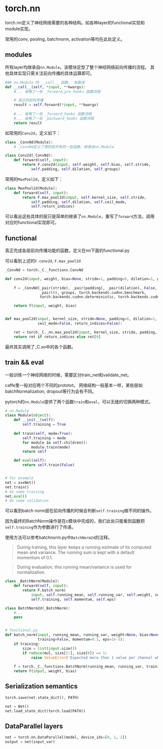 # torch.nn

torch.nn定义了神经网络需要的各种结构。如各种layer的functional实现和module实现。

常用的conv, pooling, batchnorm, activation等均在此处定义。

## modules
所有layer均继承自`nn.Module`。该模块定型了整个神经网络前向传播的流程。
其他具体实现只需关注前向传播的具体运算即可。

```python
### nn.Module 的 __call__ 函数， 有删减
def __call__(self, *input, **kwargs):
    #... 省略了一些 _forward_pre_hooks 函数流程

    # 真正的前向传播
    result = self.forward(*input, **kwargs)
    
    #... 省略了一些 _forward_hooks 函数流程 
    #... 省略了一些 _backward_hooks 函数流程
    return result
```

如常用的`Conv2d`，定义如下：
```python
class _ConvNd(Module):
    # _ConvNd定义了卷积层共有的一些函数，继承自nn.Module

class Conv2d(_ConvNd):
    def forward(self, input):
        return F.conv2d(input, self.weight, self.bias, self.stride,
            self.padding, self.dilation, self.groups)
```

常用的`MaxPool2d`，定义如下：
```python
class MaxPool2d(Module):
    def forward(self, input):
        return F.max_pool2d(input, self.kernel_size, self.stride,
            self.padding, self.dilation, self.ceil_mode,
            self.return_indices)
```

可以看出这些具体的层只是简单的继承了`nn.Module`，重写了`forward`方法，调用对应的functional实现即可。


## functional
真正完成各层前向传播功能的函数，定义在nn下面的functional.py

可以看到上述的`F.conv2d`, `F.max_pool2d`
```python
_ConvNd = torch._C._functions.ConvNd

def conv2d(input, weight, bias=None, stride=1, padding=0, dilation=1, groups=1):
    
    f = _ConvNd(_pair(stride), _pair(padding), _pair(dilation), False,
                _pair(0), groups, torch.backends.cudnn.benchmark,
                torch.backends.cudnn.deterministic, torch.backends.cudnn.enabled)

    return f(input, weight, bias)


def max_pool2d(input, kernel_size, stride=None, padding=0, dilation=1,
               ceil_mode=False, return_indices=False):

    ret = torch._C._nn.max_pool2d(input, kernel_size, stride, padding, dilation, ceil_mode)
    return ret if return_indices else ret[0]
```

最终其实调用了_C.so中的各个函数。

## train && eval
一般训练一个神经网络的时候，需要区分train_net和validate_net。

caffe里一般对应两个不同的prototxt。 网络结构一般基本一样，某些层如batchNormalization, dropout等行为会有不同。

pytorch的`nn.Module`提供了两个函数`train`和`eval`，可以无缝的切换两种模式。
```python
# nn.Module
class Module(object):
    def __init__(self):
        self.training = True
        
    def train(self, mode=True):
        self.training = mode
        for module in self.children():
            module.train(mode)
        return self

    def eval(self):
        return self.train(False)


# for example
net = xxxNet()
net.train()
# do some training
net.eval()
# do some validation
```

可以看到batch norm层在前向传播的时候会判断`self.training`做不同的操作。

因为最终的BatchNorm操作是在c模块中完成的，我们此处只能看到函数把`self.training`作为参数进行了传递。

使用方法可以参考batchnorm.py中`BatchNorm2d`的注释。
> During training, this layer keeps a running estimate of its computed mean 
and variance. The running sum is kept with a default momentum of 0.1.

>During evaluation, this running mean/variance is used for normalization.

```python
class _BatchNorm(Module):
    def forward(self, input):
        return F.batch_norm(
            input, self.running_mean, self.running_var, self.weight, self.bias,
            self.training, self.momentum, self.eps)

class BatchNorm2d(_BatchNorm):
    #... 
    pass


# functional.py
def batch_norm(input, running_mean, running_var, weight=None, bias=None,
               training=False, momentum=0.1, eps=1e-5):
    if training:
        size = list(input.size())
        if reduce(mul, size[2:], size[0]) == 1:
            raise ValueError('Expected more than 1 value per channel when training, got input size {}'.format(size))
            
    f = torch._C._functions.BatchNorm(running_mean, running_var, training, momentum, eps, torch.backends.cudnn.enabled)
    return f(input, weight, bias)
```

## Serialization semantics
```python
torch.save(net.state_dict(), PATH)

net = Net()
net.load_state_dict(torch.load(PATH))
```

## DataParallel layers
```python
net = torch.nn.DataParallel(model, device_ids=[0, 1, 2])
output = net(input_var)
```